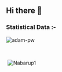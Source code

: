 ## Hi there 👋

<!--
**Codeblade98/Codeblade98** is a ✨ _special_ ✨ repository because its `README.md` (this file) appears on your GitHub profile.

Here are some ideas to get you started:

- 🔭 I’m currently working on ...
- 🌱 I’m currently learning ...
- 👯 I’m looking to collaborate on ...
- 🤔 I’m looking for help with ...
- 💬 Ask me about ...
- 📫 How to reach me: ...
- 😄 Pronouns: ...
- ⚡ Fun fact: ...
-->
<h3>Statistical Data :-</h3>
<p><img align="center"
    src="https://github-readme-stats.vercel.app/api/top-langs?username=Codeblade98&show_icons=true&locale=en&bg_color=0d1117&text_color=ffffff&layout=compact"
    alt="adam-pw" 
    bg_color=#808080/></p>

<br>

<p>&nbsp;<img align="center" src="https://github-readme-stats.vercel.app/api?username=Codeblade98&show_icons=true&locale=en&bg_color=0d1117&text_color=ffffff&repo=convoychat"
    alt="Nabarup1" /></p>
